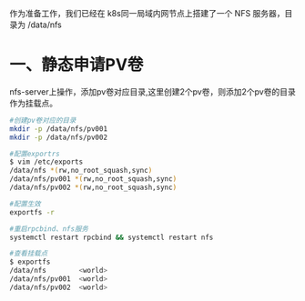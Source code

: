 作为准备工作，我们已经在 k8s同一局域内网节点上搭建了一个 NFS 服务器，目录为 /data/nfs

# 一、静态申请PV卷

nfs-server上操作，添加pv卷对应目录,这里创建2个pv卷，则添加2个pv卷的目录作为挂载点。

```bash
#创建pv卷对应的目录
mkdir -p /data/nfs/pv001
mkdir -p /data/nfs/pv002

#配置exportrs
$ vim /etc/exports
/data/nfs *(rw,no_root_squash,sync)
/data/nfs/pv001 *(rw,no_root_squash,sync)
/data/nfs/pv002 *(rw,no_root_squash,sync)

#配置生效
exportfs -r

#重启rpcbind、nfs服务
systemctl restart rpcbind && systemctl restart nfs

#查看挂载点
$ exportfs
/data/nfs        <world>
/data/nfs/pv001  <world>
/data/nfs/pv002  <world>
```
